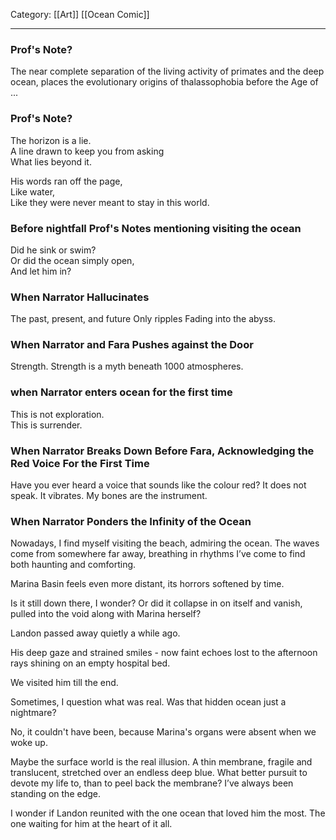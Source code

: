 Category: [[Art]] [[Ocean Comic]]
___
### Prof's Note?
The near complete separation of the living activity of primates and the deep ocean, places the evolutionary origins of thalassophobia before the Age of ...
### Prof's Note?
The horizon is a lie.  
A line drawn to keep you from asking  
What lies beyond it.

His words ran off the page,  
Like water,  
Like they were never meant to stay in this world.
### Before nightfall Prof's Notes mentioning visiting the ocean
Did he sink or swim?  
Or did the ocean simply open,  
And let him in?
### When Narrator Hallucinates
The past, present, and future 
Only ripples 
Fading into the abyss. 
### When Narrator and Fara Pushes against the Door
Strength. Strength is a myth beneath 1000 atmospheres. 
### when Narrator enters ocean for the first time
This is not exploration.  
This is surrender.
### When Narrator Breaks Down Before Fara, Acknowledging the Red Voice For the First Time
Have you ever heard a voice that sounds like the colour red?
It does not speak. It vibrates. My bones are the instrument. 
### When Narrator Ponders the Infinity of the Ocean
Nowadays, I find myself visiting the beach, admiring the ocean. 
The waves come from somewhere far away, breathing in rhythms I’ve come to find both haunting and comforting. 

Marina Basin feels even more distant, its horrors softened by time. 

Is it still down there, I wonder? 
Or did it collapse in on itself and vanish, pulled into the void along with Marina herself?

Landon passed away quietly a while ago. 

His deep gaze and strained smiles - now faint echoes lost to the afternoon rays shining on an empty hospital bed. 

We visited him till the end. 

Sometimes, I question what was real. Was that hidden ocean just a nightmare? 

No, it couldn't have been, because Marina's organs were absent when we woke up. 

Maybe the surface world is the real illusion. 
A thin membrane, fragile and translucent, stretched over an endless deep blue. 
What better pursuit to devote my life to, than to peel back the membrane? 
I’ve always been standing on the edge. 

I wonder if Landon reunited with the one ocean that loved him the most. 
The one waiting for him at the heart of it all. 